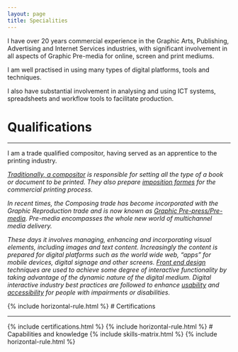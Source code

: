 ```yaml
---
layout: page
title: Specialities
---
```

<div class="message">
	<p>I have over 20 years commercial experience in the Graphic Arts, Publishing, Advertising and Internet Services industries, with significant involvement in all aspects of Graphic Pre-media for online, screen and print mediums.</p>
  <p>I am well practised in using many types of digital platforms, tools and techniques.</p>
  <p>I also have substantial involvement in analysing and using ICT systems, spreadsheets and workflow tools to facilitate production.
  </p>
</div>

# Qualifications
<hr class="heading">
<div>

<p>I am a trade qualified compositor, having served as an apprentice to the printing industry.</p>
<div class="small-text explanation-text">
  <em>
    <p><a href="http://www.oldandsold.com/articles10/trades-5.shtml">Traditionally, a compositor</a> is responsible for setting all the type of a book or document to be printed. They also prepare <a href="https://en.wikipedia.org/wiki/Imposition">imposition formes</a> for the commercial printing process.</p>
    <p>In recent times, the Composing trade has become incorporated with the Graphic Reproduction trade and is now known as <a href="https://en.wikipedia.org/wiki/Premedia">Graphic Pre-press/Pre-media</a>. Pre-media encompasses the whole new world of multichannel media delivery.</p>
    <p>These days it involves managing, enhancing and incorporating visual elements, including images and text content. Increasingly the content is prepared for digital platforms such as the world wide web, “apps” for mobile devices, digital signage and other screens. <a href="http://blog.teamtreehouse.com/i-dont-speak-your-language-frontend-vs-backend">Front end design</a> techniques are used to achieve some degree of interactive functionality by taking advantage of the dynamic nature of the digital medium. Digital interactive industry best practices are followed to enhance <a href="http://www.usabilityfirst.com/about-usability/introduction-to-user-centered-design">usability</a> and <a href="http://en.wikipedia.org/wiki/Web_Content_Accessibility_Guidelines">accessibility</a> for people with impairments or disabilities.</p>
  </em>
</div>
</div>
{% include horizontal-rule.html %}
# Certifications
<hr class="heading">
{% include certifications.html %}
{% include horizontal-rule.html %}
# Capabilities and knowledge  
{% include skills-matrix.html %}
{% include horizontal-rule.html %}
